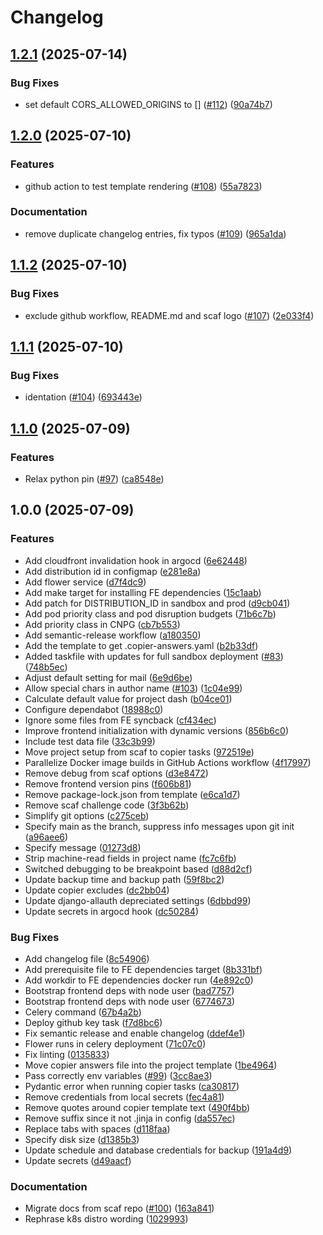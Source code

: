 # Changelog

## [1.2.1](https://github.com/sixfeetup/scaf-fullstack-template/compare/v1.2.0...v1.2.1) (2025-07-14)

### Bug Fixes

* set default CORS_ALLOWED_ORIGINS to [] ([#112](https://github.com/sixfeetup/scaf-fullstack-template/issues/112)) ([90a74b7](https://github.com/sixfeetup/scaf-fullstack-template/commit/90a74b73e50873dc6fef28b6563ee8d1b1bdfa13))

## [1.2.0](https://github.com/sixfeetup/scaf-fullstack-template/compare/v1.1.2...v1.2.0) (2025-07-10)

### Features

* github action to test template rendering ([#108](https://github.com/sixfeetup/scaf-fullstack-template/issues/108)) ([55a7823](https://github.com/sixfeetup/scaf-fullstack-template/commit/55a7823d0a75ce1506df99adf73b4b8f7a8d8a4a))

### Documentation

* remove duplicate changelog entries, fix typos ([#109](https://github.com/sixfeetup/scaf-fullstack-template/issues/109)) ([965a1da](https://github.com/sixfeetup/scaf-fullstack-template/commit/965a1dab2085cf4f23095f1d0a3e0a1c89433e82))

## [1.1.2](https://github.com/sixfeetup/scaf-fullstack-template/compare/v1.1.1...v1.1.2) (2025-07-10)

### Bug Fixes

* exclude github workflow, README.md and scaf logo ([#107](https://github.com/sixfeetup/scaf-fullstack-template/issues/107)) ([2e033f4](https://github.com/sixfeetup/scaf-fullstack-template/commit/2e033f4c800c3e4853e7193245e5e2776aa230df))

## [1.1.1](https://github.com/sixfeetup/scaf-fullstack-template/compare/v1.1.0...v1.1.1) (2025-07-10)

### Bug Fixes

* identation ([#104](https://github.com/sixfeetup/scaf-fullstack-template/issues/104)) ([693443e](https://github.com/sixfeetup/scaf-fullstack-template/commit/693443ed01d3d470ac2d2ef6dd1eda3c27f4e730))

## [1.1.0](https://github.com/sixfeetup/scaf-fullstack-template/compare/v1.0.0...v1.1.0) (2025-07-09)

### Features

- Relax python pin ([#97](https://github.com/sixfeetup/scaf-fullstack-template/issues/97)) ([ca8548e](https://github.com/sixfeetup/scaf-fullstack-template/commit/ca8548e05d87e70a4c6138735ba8decdf7468f81))

## 1.0.0 (2025-07-09)

### Features

- Add cloudfront invalidation hook in argocd ([6e62448](https://github.com/sixfeetup/scaf-fullstack-template/commit/6e624485400e5289d9460dee39a1adab72585c46))
- Add distribution id in configmap ([e281e8a](https://github.com/sixfeetup/scaf-fullstack-template/commit/e281e8abeea2399ee62069ea5ac9a1ce8b2c4463))
- Add flower service ([d7f4dc9](https://github.com/sixfeetup/scaf-fullstack-template/commit/d7f4dc977716e27bd2a536fef2f4e08bdea51f01))
- Add make target for installing FE dependencies ([15c1aab](https://github.com/sixfeetup/scaf-fullstack-template/commit/15c1aabca6cc9ffc9df12a92c96ead425ea558bf))
- Add patch for DISTRIBUTION_ID in sandbox and prod ([d9cb041](https://github.com/sixfeetup/scaf-fullstack-template/commit/d9cb0418e11f213bd65a7b738780c9d19d71cf95))
- Add pod priority class and pod disruption budgets ([71b6c7b](https://github.com/sixfeetup/scaf-fullstack-template/commit/71b6c7b44306215bf6f601e0ed3939659148b234))
- Add priority class in CNPG ([cb7b553](https://github.com/sixfeetup/scaf-fullstack-template/commit/cb7b5538bd56e6c96c3bb6cdb1aa7b69f1883649))
- Add semantic-release workflow ([a180350](https://github.com/sixfeetup/scaf-fullstack-template/commit/a180350394345b67b75cab648ecc670d4660af06))
- Add the template to get .copier-answers.yaml ([b2b33df](https://github.com/sixfeetup/scaf-fullstack-template/commit/b2b33dfb3766aa657b1fbd172a52ad83062f5ead))
- Added taskfile with updates for full sandbox deployment ([#83](https://github.com/sixfeetup/scaf-fullstack-template/issues/83)) ([748b5ec](https://github.com/sixfeetup/scaf-fullstack-template/commit/748b5ec18d006f1e146f25d9d9216e8223415cab))
- Adjust default setting for mail ([6e9d6be](https://github.com/sixfeetup/scaf-fullstack-template/commit/6e9d6be101872ddf1b4dbfe22bb677edfb439d5d))
- Allow special chars in author name ([#103](https://github.com/sixfeetup/scaf-fullstack-template/issues/103)) ([1c04e99](https://github.com/sixfeetup/scaf-fullstack-template/commit/1c04e99501085c7c13a9ac77ab2c1e168ecc6e13))
- Calculate default value for project dash ([b04ce01](https://github.com/sixfeetup/scaf-fullstack-template/commit/b04ce016206fb9ea97cc1d8b8dc7eeefd3878609))
- Configure dependabot ([18988c0](https://github.com/sixfeetup/scaf-fullstack-template/commit/18988c0cf4964e0fcc22a0eb6a7fd7751bf1fdb6))
- Ignore some files from FE syncback ([cf434ec](https://github.com/sixfeetup/scaf-fullstack-template/commit/cf434ec3f3ce970d6a744773a956514fc0df3b7e))
- Improve frontend initialization with dynamic versions ([856b6c0](https://github.com/sixfeetup/scaf-fullstack-template/commit/856b6c087599912ab33e0012216036ab920f61f7))
- Include test data file ([33c3b99](https://github.com/sixfeetup/scaf-fullstack-template/commit/33c3b99b37afb15e9a0eac324874d511a78b60eb))
- Move project setup from scaf to copier tasks ([972519e](https://github.com/sixfeetup/scaf-fullstack-template/commit/972519e1efc2fb0c4515041dd2b6a7bc69066ace))
- Parallelize Docker image builds in GitHub Actions workflow ([4f17997](https://github.com/sixfeetup/scaf-fullstack-template/commit/4f17997bef35d2dbc44dfafce2a61b2c55922cb2))
- Remove debug from scaf options ([d3e8472](https://github.com/sixfeetup/scaf-fullstack-template/commit/d3e8472373cc1804875ee0a458ab747879ca0fc9))
- Remove frontend version pins ([f606b81](https://github.com/sixfeetup/scaf-fullstack-template/commit/f606b818c509af5e3ed4cf8910518d543be7901f))
- Remove package-lock.json from template ([e6ca1d7](https://github.com/sixfeetup/scaf-fullstack-template/commit/e6ca1d7140e2fdb6d3ef4373783f74fde88cdcf8))
- Remove scaf challenge code ([3f3b62b](https://github.com/sixfeetup/scaf-fullstack-template/commit/3f3b62be9f87272e1e1ac34a6260838549db26f8))
- Simplify git options ([c275ceb](https://github.com/sixfeetup/scaf-fullstack-template/commit/c275ceb3d70e0b2ca2efd5ef30949fefbf3915ee))
- Specify main as the branch, suppress info messages upon git init ([a96aee6](https://github.com/sixfeetup/scaf-fullstack-template/commit/a96aee66db8801b915e3c7050e1d6a71a5d2e957))
- Specify message ([01273d8](https://github.com/sixfeetup/scaf-fullstack-template/commit/01273d8f474f6f5485146f1f114f0b1e7f6816d5))
- Strip machine-read fields in project name ([fc7c6fb](https://github.com/sixfeetup/scaf-fullstack-template/commit/fc7c6fb53d486a324aeba720921b0f347be6cdbb))
- Switched debugging to be breakpoint based ([d88d2cf](https://github.com/sixfeetup/scaf-fullstack-template/commit/d88d2cf2bf4479b9d61f72e000b2be932618773f))
- Update backup time and backup path ([59f8bc2](https://github.com/sixfeetup/scaf-fullstack-template/commit/59f8bc238559b3d102dee815f7fb9a240dcefb98))
- Update copier excludes ([dc2bb04](https://github.com/sixfeetup/scaf-fullstack-template/commit/dc2bb0486ffe3b211f453f9f2541fae6393136af))
- Update django-allauth depreciated settings ([6dbbd99](https://github.com/sixfeetup/scaf-fullstack-template/commit/6dbbd99bf5695ff76f4ef04b6239bbb1582dd52a))
- Update secrets in argocd hook ([dc50284](https://github.com/sixfeetup/scaf-fullstack-template/commit/dc502842751a70ca66677bdd86c26605e23fd72e))

### Bug Fixes

- Add changelog file ([8c54906](https://github.com/sixfeetup/scaf-fullstack-template/commit/8c54906211b9ee6b298ed2e500880193ebdcdc35))
- Add prerequisite file to FE dependencies target ([8b331bf](https://github.com/sixfeetup/scaf-fullstack-template/commit/8b331bf679baaf75a7fbe313727870b3c0ab003a))
- Add workdir to FE dependencies docker run ([4e892c0](https://github.com/sixfeetup/scaf-fullstack-template/commit/4e892c094e2652997ed0aff5f36b3c60b1dd7583))
- Bootstrap frontend deps with node user ([bad7757](https://github.com/sixfeetup/scaf-fullstack-template/commit/bad7757cd1de63d94bbbc3fc9fafd45be86d5199))
- Bootstrap frontend deps with node user ([6774673](https://github.com/sixfeetup/scaf-fullstack-template/commit/6774673111ed4a517e12c9e3fb8111b11960ce0e))
- Celery command ([67b4a2b](https://github.com/sixfeetup/scaf-fullstack-template/commit/67b4a2ba3f44e21162ec8f0f34a127c048be3056))
- Deploy github key task ([f7d8bc6](https://github.com/sixfeetup/scaf-fullstack-template/commit/f7d8bc60b53b42eba921ddc1e23d47e7e85dca3c))
- Fix semantic release and enable changelog ([ddef4e1](https://github.com/sixfeetup/scaf-fullstack-template/commit/ddef4e1a490f951c04014dd48b77eb2e2d38e214))
- Flower runs in celery deployment ([71c07c0](https://github.com/sixfeetup/scaf-fullstack-template/commit/71c07c0fd0c7d030d66bce89b74d92f9c34fc68a))
- Fix linting ([0135833](https://github.com/sixfeetup/scaf-fullstack-template/commit/013583329ea93483912ee670cfbfc64226020703))
- Move copier answers file into the project template ([1be4964](https://github.com/sixfeetup/scaf-fullstack-template/commit/1be49642b202f89af845ad54e3b4b49a1dba732e))
- Pass correctly env variables ([#99](https://github.com/sixfeetup/scaf-fullstack-template/issues/99)) ([3cc8ae3](https://github.com/sixfeetup/scaf-fullstack-template/commit/3cc8ae3cd0a04ee3f4d8fef608e20f0863f521ea))
- Pydantic error when running copier tasks ([ca30817](https://github.com/sixfeetup/scaf-fullstack-template/commit/ca308174566e1e5583638c88001332ebc5fbd068))
- Remove credentials from local secrets ([fec4a81](https://github.com/sixfeetup/scaf-fullstack-template/commit/fec4a811ab8c9fa8a2c60db5c8a4c06c55e0f2e0))
- Remove quotes around copier template text ([490f4bb](https://github.com/sixfeetup/scaf-fullstack-template/commit/490f4bb99d187954f3f8ae94a7f8a4032c8e3d4e))
- Remove suffix since it not .jinja in config ([da557ec](https://github.com/sixfeetup/scaf-fullstack-template/commit/da557ecc13032f7e9d4d704b189be89c6008c75d))
- Replace tabs with spaces ([d118faa](https://github.com/sixfeetup/scaf-fullstack-template/commit/d118faa90ba365fffe02943626a3fececbd29271))
- Specify disk size ([d1385b3](https://github.com/sixfeetup/scaf-fullstack-template/commit/d1385b3224f4f820cb5abb6ae7f2bb113c736fea))
- Update schedule and database credentials for backup ([191a4d9](https://github.com/sixfeetup/scaf-fullstack-template/commit/191a4d9a5125356cfaa08f6deee32ab78b997889))
- Update secrets ([d49aacf](https://github.com/sixfeetup/scaf-fullstack-template/commit/d49aacf2f51ea9c2091b33d5f30e6713bad2c439))

### Documentation

- Migrate docs from scaf repo ([#100](https://github.com/sixfeetup/scaf-fullstack-template/issues/100)) ([163a841](https://github.com/sixfeetup/scaf-fullstack-template/commit/163a841057349306f9f57c209fc1df099cb7594e))
- Rephrase k8s distro wording ([1029993](https://github.com/sixfeetup/scaf-fullstack-template/commit/1029993636ccf0dde9fc268f6beab27481f3f00b))
